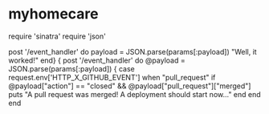 # myhomecare
  
  require 'sinatra'
require 'json'

post '/event_handler' do
  payload = JSON.parse(params[:payload])
  "Well, it worked!"
end}
{
post '/event_handler' do
  @payload = JSON.parse(params[:payload])
{
  case request.env['HTTP_X_GITHUB_EVENT']
  when "pull_request"
    if @payload["action"] == "closed" && @payload["pull_request"]["merged"]
      puts "A pull request was merged! A deployment should start now..."
    end
  end
end

